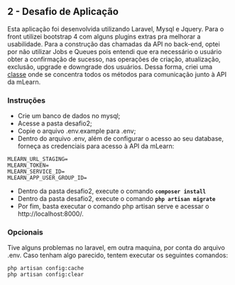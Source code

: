 ## 2 - Desafio de Aplicação
Esta aplicação foi desenvolvida utilizando Laravel, Mysql e Jquery. Para o front utilizei bootstrap 4 com alguns plugins extras pra melhorar a usabilidade. 
Para a construção das chamadas da API no back-end, optei por não utilizar Jobs e Queues pois entendi que era necessário o usuário obter a confirmação de sucesso, nas operações de criação, atualização, exclusão, upgrade e downgrade dos usuários. Dessa forma, criei uma [classe](app/Rest/Mlearn/MlearnApi.php) onde se concentra
todos os métodos para comunicação junto à API da mLearn.
### Instruções
- Crie um banco de dados no mysql;
- Acesse a pasta desafio2;
- Copie o arquivo .env.example para .env;
- Dentro do arquivo .env, além de configurar o acesso ao seu database, forneça as credenciais para acesso à API da mLearn:
```
MLEARN_URL_STAGING=
MLEARN_TOKEN=
MLEARN_SERVICE_ID=
MLEARN_APP_USER_GROUP_ID=
```
- Dentro da pasta desafio2, execute o comando **`composer install`**
- Dentro da pasta desafio2, execute o comando **`php artisan migrate`**
- Por fim, basta executar o comando php artisan serve e acessar o http://localhost:8000/.
### Opcionais
Tive alguns problemas no laravel, em outra maquina, por conta do arquivo .env. Caso tenham algo parecido, tentem executar os seguintes comandos:
```
php artisan config:cache
php artisan config:clear
```

